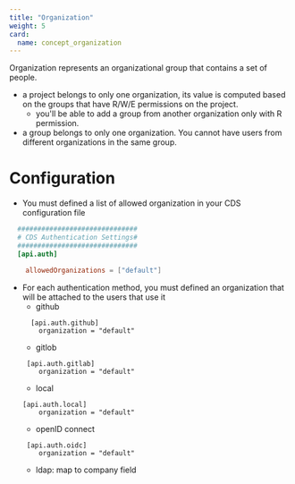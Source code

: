 ```yaml
---
title: "Organization"
weight: 5
card:
  name: concept_organization
---
```


Organization represents an organizational group that contains a set of people.

* a project belongs to only one organization, its value is computed based on the groups that have R/W/E permissions on the project.
  * you'll be able to add a group from another organization only with R permission.
* a group belongs to only one organization. You cannot have users from different organizations in the same group.

# Configuration

* You must defined a list of allowed organization in your CDS configuration file
````toml
  ##############################
  # CDS Authentication Settings#
  ##############################
  [api.auth]

    allowedOrganizations = ["default"]
````

* For each authentication method, you must defined an organization that will be attached to the users that use it
  * github
  ```
    [api.auth.github]
      organization = "default"
  ```
  * gitlob
  ```
   [api.auth.gitlab]
      organization = "default"
  ```
  * local
  ```
  [api.auth.local]
      organization = "default"
  ```
  * openID connect
  ```
   [api.auth.oidc]
      organization = "default"
  ```
  * ldap: map to company field
